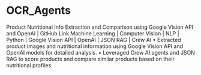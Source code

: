 # OCR_Agents

 Product Nutritional Info Extraction and Comparison using Google Vision API and OpenAI | GitHub Link
 Machine Learning | Computer Vision | NLP | Python | Google Vision API | OpenAI | JSON RAG | Crew AI
 • Extracted product images and nutritional information using Google Vision API and OpenAI models for detailed analysis.
 • Leveraged Crew AI agents and JSON RAG to score products and compare similar products based on their nutritional profiles.
